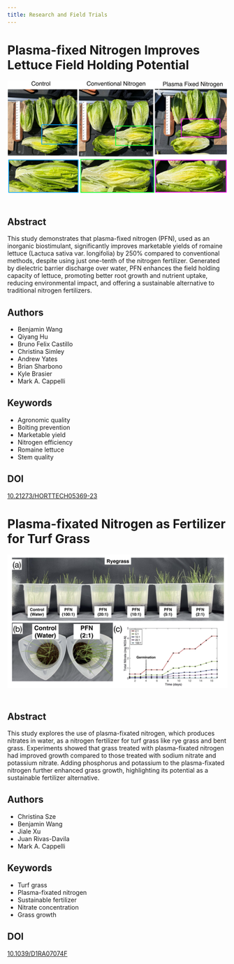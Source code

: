 ```yaml
---
title: Research and Field Trials
---
```


# Plasma-fixed Nitrogen Improves Lettuce Field Holding Potential

<div style="text-align: center;">
    <img src="/docs/assets/full-187f1.jpg" alt="Book logo" style="margin-bottom: 20px;">
</div>

## Abstract
This study demonstrates that plasma-fixed nitrogen (PFN), used as an inorganic biostimulant, significantly improves marketable yields of romaine lettuce (Lactuca sativa var. longifolia) by 250% compared to conventional methods, despite using just one-tenth of the nitrogen fertilizer. Generated by dielectric barrier discharge over water, PFN enhances the field holding capacity of lettuce, promoting better root growth and nutrient uptake, reducing environmental impact, and offering a sustainable alternative to traditional nitrogen fertilizers.

## Authors
- Benjamin Wang
- Qiyang Hu
- Bruno Felix Castillo
- Christina Simley
- Andrew Yates
- Brian Sharbono
- Kyle Brasier
- Mark A. Cappelli

## Keywords
- Agronomic quality
- Bolting prevention
- Marketable yield
- Nitrogen efficiency
- Romaine lettuce
- Stem quality

## DOI
[10.21273/HORTTECH05369-23](https://doi.org/10.21273/HORTTECH05369-23)


# Plasma-fixated Nitrogen as Fertilizer for Turf Grass

<div style="text-align: center;">
    <img src="/docs/assets/paw_turf.png" alt="Book logo" style="margin-bottom: 20px;">
</div>

## Abstract
This study explores the use of plasma-fixated nitrogen, which produces nitrates in water, as a nitrogen fertilizer for turf grass like rye grass and bent grass. Experiments showed that grass treated with plasma-fixated nitrogen had improved growth compared to those treated with sodium nitrate and potassium nitrate. Adding phosphorus and potassium to the plasma-fixated nitrogen further enhanced grass growth, highlighting its potential as a sustainable fertilizer alternative.

## Authors
- Christina Sze
- Benjamin Wang
- Jiale Xu
- Juan Rivas-Davila
- Mark A. Cappelli

## Keywords
- Turf grass
- Plasma-fixated nitrogen
- Sustainable fertilizer
- Nitrate concentration
- Grass growth

## DOI
[10.1039/D1RA07074F](https://doi.org/10.1039/D1RA07074F)

